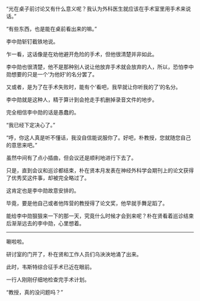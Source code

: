 “光在桌子前讨论又有什么意义呢？我认为外科医生就应该在手术室里用手术来说话。”

“有些东西，也是能在桌前看出来的嘛。”

李中勋斩钉截铁地说。

乍一看，这话像是在劝他避开危险的手术，但他很清楚并非如此。

李中勋也很清楚，他不是那种别人说让他放弃手术就会放弃的人，所以，恐怕李中勋想要的只是一个‘为他好’的名分罢了。

又或者，是为了在手术失败时，能有个‘看吧，我早就让你听我的了’的名分。

李中勋就是这种人，精于算计到会抢走手机删掉录音文件的地步。

完全相信李中勋的话是愚蠢的。

“我已经下定决心了。”

“呼，你这人真是听不懂话，我没自信能说服你了。好吧，朴教授，您就随您自己的意思来吧。”

虽然中间有了点小插曲，但会议还是顺利地进行下去了。

只是，直到会议和巡诊都结束，朴在贤本月发表在神经外科学会期刊上的论文获得了优秀奖这件事，却被完全略过了。

这肯定也是李中勋故意安排的。

毕竟，要是他自己或者他阵营的教授得了论文奖，他早就手舞足蹈了。

能给李中勋狠狠来一下的那一天，究竟什么时候才会到来呢？朴在贤看着巡诊结束后渐渐远去的李中勋，心里想着。

* * *

唰啦啦。

研讨室的门开了，朴在贤和工作人员们乌泱泱地涌了出来。

此时，韦斯特综合征手术已近在眼前。

一行人刚刚仔细地检查完手术计划。

“教授，真的没问题吗？”
